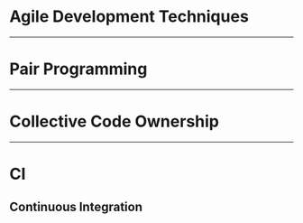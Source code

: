 <!-- theme: default -->
<!-- paginate: true -->
<!-- footer: Copyright (c) by **Bjoern Kimminich** | Licensed under [CC-BY-SA 4.0](https://creativecommons.org/licenses/by-sa/4.0/) -->

# Agile Development Techniques

---

# Pair Programming

---

# Collective Code Ownership

---

# CI

## Continuous Integration

